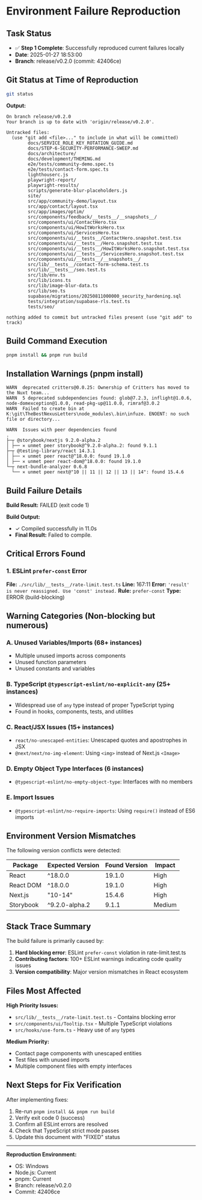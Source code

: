 # Environment Failure Reproduction

## Task Status

- ✅ **Step 1 Complete**: Successfully reproduced current failures locally
- **Date**: 2025-01-27 18:53:00
- **Branch**: release/v0.2.0 (commit: 42406ce)

## Git Status at Time of Reproduction

```bash
git status
```

**Output:**

```
On branch release/v0.2.0
Your branch is up to date with 'origin/release/v0.2.0'.

Untracked files:
  (use "git add <file>..." to include in what will be committed)
        docs/SERVICE_ROLE_KEY_ROTATION_GUIDE.md
        docs/STEP-6-SECURITY-PERFORMANCE-SWEEP.md
        docs/architecture/
        docs/development/THEMING.md
        e2e/tests/community-demo.spec.ts
        e2e/tests/contact-form.spec.ts
        lighthouserc.js
        playwright-report/
        playwright-results/
        scripts/generate-blur-placeholders.js
        site/
        src/app/community-demo/layout.tsx
        src/app/contact/layout.tsx
        src/app/images/optim/
        src/components/feedback/__tests__/__snapshots__/
        src/components/ui/ContactHero.tsx
        src/components/ui/HowItWorksHero.tsx
        src/components/ui/ServicesHero.tsx
        src/components/ui/__tests__/ContactHero.snapshot.test.tsx
        src/components/ui/__tests__/Hero.snapshot.test.tsx
        src/components/ui/__tests__/HowItWorksHero.snapshot.test.tsx
        src/components/ui/__tests__/ServicesHero.snapshot.test.tsx
        src/components/ui/__tests__/__snapshots__/
        src/lib/__tests__/contact-form-schema.test.ts
        src/lib/__tests__/seo.test.ts
        src/lib/env.ts
        src/lib/icons.ts
        src/lib/image-blur-data.ts
        src/lib/seo.ts
        supabase/migrations/20250811000000_security_hardening.sql
        tests/integration/supabase-rls.test.ts
        tests/seo/

nothing added to commit but untracked files present (use "git add" to track)
```

## Build Command Execution

```bash
pnpm install && pnpm run build
```

## Installation Warnings (pnpm install)

```
WARN  deprecated critters@0.0.25: Ownership of Critters has moved to the Nuxt team...
WARN  5 deprecated subdependencies found: glob@7.2.3, inflight@1.0.6, node-domexception@1.0.0, read-pkg-up@11.0.0, rimraf@3.0.2
WARN  Failed to create bin at K:\git\TheBestNexusLetters\node_modules\.bin\infuze. ENOENT: no such file or directory...

WARN  Issues with peer dependencies found
.
├─┬ @storybook/nextjs 9.2.0-alpha.2
│ ├── ✕ unmet peer storybook@^9.2.0-alpha.2: found 9.1.1
├─┬ @testing-library/react 14.3.1
│ ├── ✕ unmet peer react@^18.0.0: found 19.1.0
│ ├── ✕ unmet peer react-dom@^18.0.0: found 19.1.0
└─┬ next-bundle-analyzer 0.6.8
  └── ✕ unmet peer next@"10 || 11 || 12 || 13 || 14": found 15.4.6
```

## Build Failure Details

**Build Result:** FAILED (exit code 1)

**Build Output:**

- ✓ Compiled successfully in 11.0s
- **Final Result:** Failed to compile.

## Critical Errors Found

### 1. ESLint `prefer-const` Error

**File:** `./src/lib/__tests__/rate-limit.test.ts`
**Line:** 167:11
**Error:** `'result' is never reassigned. Use 'const' instead.`
**Rule:** `prefer-const`
**Type:** ERROR (build-blocking)

## Warning Categories (Non-blocking but numerous)

### A. Unused Variables/Imports (68+ instances)

- Multiple unused imports across components
- Unused function parameters
- Unused constants and variables

### B. TypeScript `@typescript-eslint/no-explicit-any` (25+ instances)

- Widespread use of `any` type instead of proper TypeScript typing
- Found in hooks, components, tests, and utilities

### C. React/JSX Issues (15+ instances)

- `react/no-unescaped-entities`: Unescaped quotes and apostrophes in JSX
- `@next/next/no-img-element`: Using `<img>` instead of Next.js `<Image>`

### D. Empty Object Type Interfaces (6 instances)

- `@typescript-eslint/no-empty-object-type`: Interfaces with no members

### E. Import Issues

- `@typescript-eslint/no-require-imports`: Using `require()` instead of ES6 imports

## Environment Version Mismatches

The following version conflicts were detected:

| Package   | Expected Version | Found Version | Impact |
| --------- | ---------------- | ------------- | ------ |
| React     | ^18.0.0          | 19.1.0        | High   |
| React DOM | ^18.0.0          | 19.1.0        | High   |
| Next.js   | "10-14"          | 15.4.6        | High   |
| Storybook | ^9.2.0-alpha.2   | 9.1.1         | Medium |

## Stack Trace Summary

The build failure is primarily caused by:

1. **Hard blocking error**: ESLint `prefer-const` violation in rate-limit.test.ts
2. **Contributing factors**: 100+ ESLint warnings indicating code quality issues
3. **Version compatibility**: Major version mismatches in React ecosystem

## Files Most Affected

**High Priority Issues:**

- `src/lib/__tests__/rate-limit.test.ts` - Contains blocking error
- `src/components/ui/Tooltip.tsx` - Multiple TypeScript violations
- `src/hooks/use-form.ts` - Heavy use of `any` types

**Medium Priority:**

- Contact page components with unescaped entities
- Test files with unused imports
- Multiple component files with empty interfaces

## Next Steps for Fix Verification

After implementing fixes:

1. Re-run `pnpm install && pnpm run build`
2. Verify exit code 0 (success)
3. Confirm all ESLint errors are resolved
4. Check that TypeScript strict mode passes
5. Update this document with "FIXED" status

---

**Reproduction Environment:**

- OS: Windows
- Node.js: Current
- pnpm: Current
- Branch: release/v0.2.0
- Commit: 42406ce

